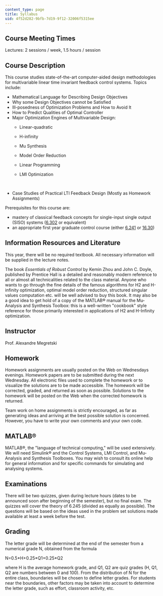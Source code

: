 ```yaml
---
content_type: page
title: Syllabus
uid: 4f52d282-9bfb-7d19-9f12-32006f5315ee
---
```


Course Meeting Times
--------------------

Lectures: 2 sessions / week, 1.5 hours / session

Course Description
------------------

This course studies state-of-the-art computer-aided design methodologies for multivariable linear time invariant feedback control systems. Topics include:

*   Mathematical Language for Describing Design Objectives
*   Why some Design Objectives cannot be Satisfied
*   Ill-posedness of Optimization Problems and How to Avoid It
*   How to Predict Qualities of Optimal Controller
*   Major Optimization Engines of Multivariable Design:
    *   Linear-quadratic
    *   H-infinity
    *   Mu Synthesis
    *   Model Order Reduction
    *   Linear Programming
    *   LMI Optimization  
          
         
*   Case Studies of Practical LTI Feedback Design (Mostly as Homework Assignments)

Prerequisites for this course are:

*   mastery of classical feedback concepts for single-input single output (SISO) systems ([6.302](/courses/6-302-feedback-systems-spring-2007) or equivalent)
*   an appropriate first year graduate control course (either [6.241](/courses/6-241j-dynamic-systems-and-control-spring-2011) or [16.30](/courses/16-30-feedback-control-systems-fall-2010))

Information Resources and Literature
------------------------------------

This year, there will be no required textbook. All necessary information will be supplied in the lecture notes.

The book _Essentials of Robust Control_ by Kemin Zhou and John C. Doyle, published by Prentice Hall is a detailed and reasonably modern reference to all or almost all technicalities related to the class material. Anyone who wants to go through the fine details of the famous algorithms for H2 and H-infinity optimization, optimal model order reduction, structured singular values computation etc. will be well advised to buy this book. It may also be a good idea to get hold of a copy of the MATLAB® manual for the Mu-Analysis and Synthesis Toolbox: this is a well-written "cookbook" style reference for those primarily interested in applications of H2 and H-Infinity optimization.

Instructor
----------

Prof. Alexandre Megretski

Homework
--------

Homework assignments are usually posted on the Web on Wednesdays evenings. Homework papers are to be submitted during the next Wednesday. All electronic files used to complete the homework or to visualize the solutions are to be made accessible. The homework will be corrected, graded, and returned as soon as possible. Solutions to the homework will be posted on the Web when the corrected homework is returned.

Team work on home assignments is strictly encouraged, as far as generating ideas and arriving at the best possible solution is concerned. However, you have to write your own comments and your own code.

MATLAB®
-------

MATLAB®, the "language of technical computing," will be used extensively. We will need Simulink® and the Control Systems, LMI Control, and Mu-Analysis and Synthesis Toolboxes. You may wish to consult its online help for general information and for specific commands for simulating and analysing systems.

Examinations
------------

There will be two quizzes, given during lecture hours (dates to be announced soon after beginning of the semester), but no final exam. The quizzes will cover the theory of 6.245 (divided as equally as possible). The questions will be based on the ideas used in the problem set solutions made available at least a week before the test.

Grading
-------

The letter grade will be determined at the end of the semester from a numerical grade N, obtained from the formula

N=0.5\*H+0.25\*Q1+0.25\*Q2

where H is the average homework grade, and Q1, Q2 are quiz grades (H, Q1, Q2 are numbers between 0 and 100). From the distribution of N for the entire class, boundaries will be chosen to define letter grades. For students near the boundaries, other factors may be taken into account to determine the letter grade, such as effort, classroom activity, etc.